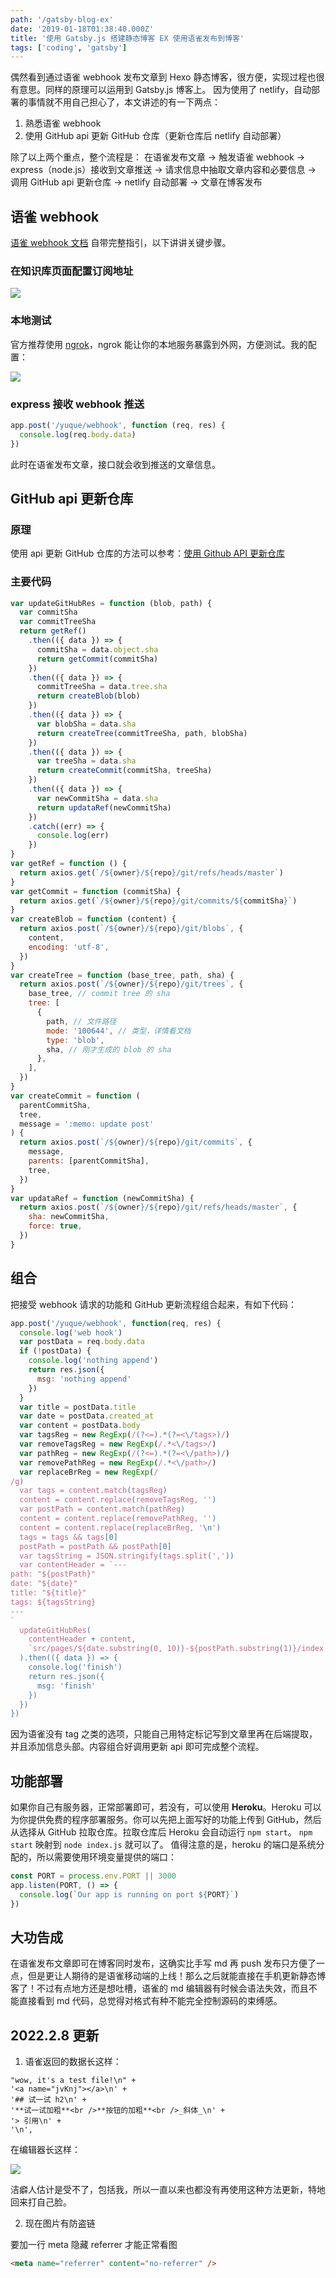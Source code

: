 ```yaml
---
path: '/gatsby-blog-ex'
date: '2019-01-18T01:38:40.000Z'
title: '使用 Gatsby.js 搭建静态博客 EX 使用语雀发布到博客'
tags: ['coding', 'gatsby']
---
```


偶然看到通过语雀 webhook 发布文章到 Hexo 静态博客，很方便，实现过程也很有意思。同样的原理可以运用到 Gatsby.js 博客上。
因为使用了 netlify，自动部署的事情就不用自己担心了，本文讲述的有一下两点：

1. 熟悉语雀 webhook
1. 使用 GitHub api 更新 GitHub 仓库（更新仓库后 netlify 自动部署）

除了以上两个重点，整个流程是：
在语雀发布文章 -> 触发语雀 webhook -> express（node.js）接收到文章推送 -> 请求信息中抽取文章内容和必要信息 -> 调用 GitHub api 更新仓库 -> netlify 自动部署 -> 文章在博客发布

## 语雀 webhook

[语雀 webhook 文档](https://www.yuque.com/yuque/developer/doc-webhook) 自带完整指引，以下讲讲关键步骤。

### 在知识库页面配置订阅地址

![](/blog-image/yuque1.png)

### 本地测试

官方推荐使用 [ngrok](https://ngrok.com)，ngrok 能让你的本地服务暴露到外网，方便测试。我的配置：

![](/blog-image/yuque2.png)

### express 接收 webhook 推送

```javascript
app.post('/yuque/webhook', function (req, res) {
  console.log(req.body.data)
})
```

此时在语雀发布文章，接口就会收到推送的文章信息。

## GitHub api 更新仓库

### 原理

使用 api 更新 GitHub 仓库的方法可以参考：[使用 Github API 更新仓库](https://segmentfault.com/a/1190000017892958?_ea=6285613)

### 主要代码

```javascript
var updateGitHubRes = function (blob, path) {
  var commitSha
  var commitTreeSha
  return getRef()
    .then(({ data }) => {
      commitSha = data.object.sha
      return getCommit(commitSha)
    })
    .then(({ data }) => {
      commitTreeSha = data.tree.sha
      return createBlob(blob)
    })
    .then(({ data }) => {
      var blobSha = data.sha
      return createTree(commitTreeSha, path, blobSha)
    })
    .then(({ data }) => {
      var treeSha = data.sha
      return createCommit(commitSha, treeSha)
    })
    .then(({ data }) => {
      var newCommitSha = data.sha
      return updataRef(newCommitSha)
    })
    .catch((err) => {
      console.log(err)
    })
}
var getRef = function () {
  return axios.get(`/${owner}/${repo}/git/refs/heads/master`)
}
var getCommit = function (commitSha) {
  return axios.get(`/${owner}/${repo}/git/commits/${commitSha}`)
}
var createBlob = function (content) {
  return axios.post(`/${owner}/${repo}/git/blobs`, {
    content,
    encoding: 'utf-8',
  })
}
var createTree = function (base_tree, path, sha) {
  return axios.post(`/${owner}/${repo}/git/trees`, {
    base_tree, // commit tree 的 sha
    tree: [
      {
        path, // 文件路径
        mode: '100644', // 类型，详情看文档
        type: 'blob',
        sha, // 刚才生成的 blob 的 sha
      },
    ],
  })
}
var createCommit = function (
  parentCommitSha,
  tree,
  message = ':memo: update post'
) {
  return axios.post(`/${owner}/${repo}/git/commits`, {
    message,
    parents: [parentCommitSha],
    tree,
  })
}
var updataRef = function (newCommitSha) {
  return axios.post(`/${owner}/${repo}/git/refs/heads/master`, {
    sha: newCommitSha,
    force: true,
  })
}
```

## 组合

把接受 webhook 请求的功能和 GitHub 更新流程组合起来，有如下代码：

```javascript
app.post('/yuque/webhook', function(req, res) {
  console.log('web hook')
  var postData = req.body.data
  if (!postData) {
    console.log('nothing append')
    return res.json({
      msg: 'nothing append'
    })
  }
  var title = postData.title
  var date = postData.created_at
  var content = postData.body
  var tagsReg = new RegExp(/(?<=).*(?=<\/tags>)/)
  var removeTagsReg = new RegExp(/.*<\/tags>/)
  var pathReg = new RegExp(/(?<=).*(?=<\/path>)/)
  var removePathReg = new RegExp(/.*<\/path>/)
  var replaceBrReg = new RegExp(/
/g)
  var tags = content.match(tagsReg)
  content = content.replace(removeTagsReg, '')
  var postPath = content.match(pathReg)
  content = content.replace(removePathReg, '')
  content = content.replace(replaceBrReg, '\n')
  tags = tags && tags[0]
  postPath = postPath && postPath[0]
  var tagsString = JSON.stringify(tags.split(','))
  var contentHeader = `---
path: "${postPath}"
date: "${date}"
title: "${title}"
tags: ${tagsString}
---
`
  updateGitHubRes(
    contentHeader + content,
    `src/pages/${date.substring(0, 10)}-${postPath.substring(1)}/index.md`
  ).then(({ data }) => {
    console.log('finish')
    return res.json({
      msg: 'finish'
    })
  })
})
```

因为语雀没有 tag 之类的选项，只能自己用特定标记写到文章里再在后端提取，并且添加信息头部。内容组合好调用更新 api 即可完成整个流程。

## 功能部署

如果你自己有服务器，正常部署即可，若没有，可以使用 **Heroku**。Heroku 可以为你提供免费的程序部署服务。你可以先把上面写好的功能上传到 GitHub，然后从选择从 GitHub 拉取仓库。拉取仓库后 Heroku 会自动运行 `npm start`。
`npm start` 映射到 `node index.js` 就可以了。
值得注意的是，heroku 的端口是系统分配的，所以需要使用环境变量提供的端口：

```javascript
const PORT = process.env.PORT || 3000
app.listen(PORT, () => {
  console.log(`Our app is running on port ${PORT}`)
})
```

## 大功告成

在语雀发布文章即可在博客同时发布，这确实比手写 md 再 push 发布只方便了一点，但是更让人期待的是语雀移动端的上线！那么之后就能直接在手机更新静态博客了！不过有点地方还是想吐槽，语雀的 md 编辑器有时候会语法失效，而且不能直接看到 md 代码，总觉得对格式有种不能完全控制源码的束缚感。

## 2022.2.8 更新

1. 语雀返回的数据长这样：

```
"wow, it's a test file!\n" +
'<a name="jvKnj"></a>\n' +
'## 试一试 h2\n' +
'**试一试加粗**<br />**按钮的加粗**<br />_斜体_\n' +
'> 引用\n' +
'\n',
```

在编辑器长这样：

![](/blog-image/yuque3.png)

洁癖人估计是受不了，包括我，所以一直以来也都没有再使用这种方法更新，特地回来打自己脸。

2. 现在图片有防盗链

要加一行 meta 隐藏 referrer 才能正常看图

```html
<meta name="referrer" content="no-referrer" />
```
